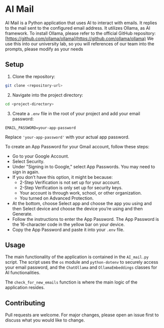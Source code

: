 # AI Mail

AI Mail is a Python application that uses AI to interact with emails.
It replies to the mail sent to the configured email address. It utilizes Ollama, as AI framework.
To install Ollama, please refer to the official GitHub repository: [https://github.com/ollama/ollama](https://github.com/ollama/ollama)
We use this into our university lab, so you will references of our team into the prompts, please modify as your needs

## Setup

1. Clone the repository:
```bash
git clone <repository-url>
```

2. Navigate into the project directory:
```bash
cd <project-directory>
```

3. Create a `.env` file in the root of your project and add your email password:
```env
EMAIL_PASSWORD=your-app-password
```
Replace `'your-app-password'` with your actual app password.

To create an App Password for your Gmail account, follow these steps:

- Go to your Google Account.
- Select Security.
- Under "Signing in to Google," select App Passwords. You may need to sign in again.
- If you don’t have this option, it might be because:
  - 2-Step Verification is not set up for your account.
  - 2-Step Verification is only set up for security keys.
  - Your account is through work, school, or other organization.
  - You turned on Advanced Protection.
- At the bottom, choose Select app and choose the app you using and then Select device and choose the device you’re using and then Generate.
- Follow the instructions to enter the App Password. The App Password is the 16-character code in the yellow bar on your device.
- Copy the App Password and paste it into your `.env` file.

## Usage

The main functionality of the application is contained in the `AI_mail.py` script. The script uses the `os` module and `python-dotenv` to securely access your email password, and the `ChatOllama` and `OllamaEmbeddings` classes for AI functionalities.

The `check_for_new_emails` function is where the main logic of the application resides.

## Contributing

Pull requests are welcome. For major changes, please open an issue first to discuss what you would like to change.
